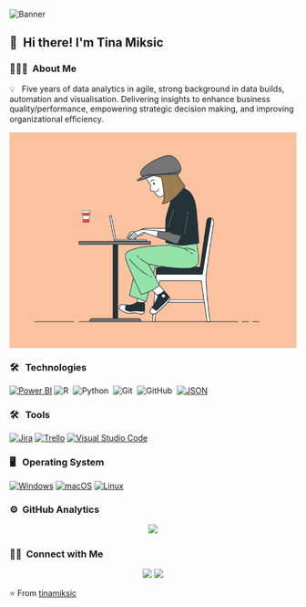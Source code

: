 ![Banner](https://github.com/TinaMiksic/tinamiksic.github.io/blob/main/mtsjrdl-o7BeB6LE04E-unsplash.jpg?raw=true)

## 👋 &nbsp;Hi there! I'm Tina Miksic


### 👨🏻‍💻 &nbsp;About Me

💡 &nbsp; Five years of data analytics in agile, strong background in data builds, automation and visualisation. Delivering insights to enhance business quality/performance, empowering strategic decision making, and improving organizational eﬃciency.

<img alt="Night Coding" src="https://github.com/TinaMiksic/tinamiksic.github.io/blob/main/coding-girl.gif?raw=true" align="center"/>

### 🛠 &nbsp; Technologies

[![Power BI](https://custom-icon-badges.demolab.com/badge/Power%20BI-F1C912?logo=power-bi&logoColor=fff)](#)
![R](https://img.shields.io/badge/-R-333333?style=flat&logo=r)&nbsp;
![Python](https://img.shields.io/badge/-Python-333333?style=flat&logo=python)&nbsp;
![Git](https://img.shields.io/badge/-Git-333333?style=flat&logo=git)&nbsp;
![GitHub](https://img.shields.io/badge/-GitHub-333333?style=flat&logo=github)&nbsp;
[![JSON](https://img.shields.io/badge/JSON-000?logo=json&logoColor=fff)](#)

### 🛠 &nbsp; Tools

[![Jira](https://img.shields.io/badge/Jira-0052CC?logo=jira&logoColor=fff)](#)
[![Trello](https://img.shields.io/badge/Trello-0052CC?logo=trello&logoColor=fff)](#)
[![Visual Studio Code](https://custom-icon-badges.demolab.com/badge/Visual%20Studio%20Code-0078d7.svg?logo=vsc&logoColor=white)](#)

### 🖥️ &nbsp;  Operating System

[![Windows](https://custom-icon-badges.demolab.com/badge/Windows-0078D6?logo=windows11&logoColor=white)](#)
[![macOS](https://img.shields.io/badge/macOS-000000?logo=apple&logoColor=F0F0F0)](#)
[![Linux](https://img.shields.io/badge/Linux-FCC624?logo=linux&logoColor=black)](#)

### ⚙️ &nbsp;GitHub Analytics

<p align="center">
<a href="https://github.com/tinamiksic">
  <img height="180em" src="https://github-readme-stats-eight-theta.vercel.app/api?username=tinamiksic&show_icons=true&theme=vue-dark&include_all_commits=true&count_private=true" />
</a>
</p>

### 🤝🏻 &nbsp;Connect with Me

<p align="center">
<a href="https://www.tinamiksic.github.io"><img src="https://img.shields.io/badge/-tinamiksic.github.io-3423A6?style=flat-square&logo=Google-Chrome&logoColor=white"/></a>
<a href="https://www.linkedin.com/in/tina-miksic/"><img src="https://img.shields.io/badge/-Tina%20Miksic-0077B5?style=flat-square&logo=Linkedin&logoColor=white"/></a>
</p>

⭐️ From [tinamiksic](https://github.com/TinaMiksic)
